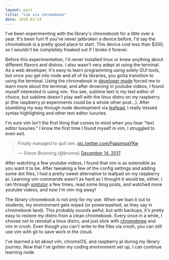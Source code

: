 ```yaml
---
layout: post
title: "vim via chromebook"
date: 2018-03-14
---
```

I've been experimenting with the library's chromebook for a little over a year. It's been fun! If you've never jailbroken a device before, I'd say the chromebook is a pretty good place to start. This device cost less than $200, so I wouldn't be completely freaked out if I broke it forever. 

Before this experimentation, I'd never installed linux or knew anything about different flavors and distros. I also wasn't very adept at using the terminal. As a web developer, it's easy to learn programming using solely GUI tools, but once you get into node and all of its libraries, you gotta transition to using the terminal. Using the chromebook in [developer mode](https://sites.google.com/site/chromeoswikisite/home/what-s-new-in-dev-and-beta/developer-mode) forced me to learn more about the terminal, and after drowning in youtube videos, I found myself interested in using vim. You see, sublime text is my text editor of choice, but sublime doesn't play well with the linux distro on my raspberry pi (the raspberry pi experiments could be a whole other post...). After stumbling my way through node development via [leafpad](http://tarot.freeshell.org/leafpad/), I really missed syntax highlighting and other text editor luxuries. 

I'm sure vim isn't the first thing that comes to mind when you hear "text editor luxuries." I know the first time I found myself in vim, I struggled to even exit. <blockquote class="twitter-tweet" data-lang="en"><p lang="en" dir="ltr">Finally managed to quit vim. <a href="https://t.co/FgapmqaYKw">pic.twitter.com/FgapmqaYKw</a></p>&mdash; Simon Brunning (@brunns) <a href="https://twitter.com/brunns/status/941320476894334977?ref_src=twsrc%5Etfw">December 14, 2017</a></blockquote>
<script async src="https://platform.twitter.com/widgets.js" charset="utf-8"></script>
  After watching a few youtube videos, I found that vim is as extensible as you want it to be. After tweaking a few of the config settings and adding some dot files, I had a pretty sweet alternative to leafpad on my raspberry pi. Learning vim commands wasn't as hard as I thought it would be, either. I ran through [vimtutor](http://vimdoc.sourceforge.net/htmldoc/usr_01.html#tutor) a few times, read some blog posts, and watched more youtube videos, and now I'm vim-ing away!

The library chromebook is not only for my use. When we loan it out to students, my environment gets wiped (or powerwashed, as they say in chromebook land). This probably sounds awful, but with backups, it's pretty easy to restore my distro from a clean chromebook. Every once in a while, I choose not to reinstall a linux distro, and just stick with [chromebrew](https://skycocker.github.io/chromebrew/) and vim in crosh. Even though you can't write to the files via crosh, you can still use vim with git to save work in the cloud.  

I've learned a lot about vim, chromeOS, and raspberry pi during my library journey. Now that I've gotten my coding environment set up, I can continue learning node.  
